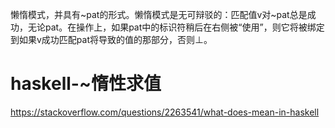 懒惰模式，并具有~pat的形式。懒惰模式是无可辩驳的：匹配值v对~pat总是成功，无论pat。在操作上，如果pat中的标识符稍后在右侧被“使用”，则它将被绑定到如果v成功匹配pat将导致的值的那部分，否则⊥。








# haskell-~惰性求值















https://stackoverflow.com/questions/2263541/what-does-mean-in-haskell

